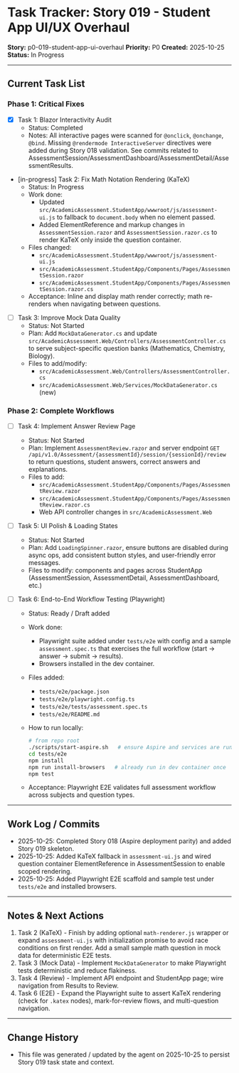 # Task Tracker: Story 019 - Student App UI/UX Overhaul

**Story:** p0-019-student-app-ui-overhaul
**Priority:** P0
**Created:** 2025-10-25
**Status:** In Progress

---

## Current Task List

### Phase 1: Critical Fixes

- [x] Task 1: Blazor Interactivity Audit
  - Status: Completed
  - Notes: All interactive pages were scanned for `@onclick`, `@onchange`, `@bind`. Missing `@rendermode InteractiveServer` directives were added during Story 018 validation. See commits related to AssessmentSession/AssessmentDashboard/AssessmentDetail/AssessmentResults.

- [in-progress] Task 2: Fix Math Notation Rendering (KaTeX)
  - Status: In Progress
  - Work done:
    - Updated `src/AcademicAssessment.StudentApp/wwwroot/js/assessment-ui.js` to fallback to `document.body` when no element passed.
    - Added ElementReference and markup changes in `AssessmentSession.razor` and `AssessmentSession.razor.cs` to render KaTeX only inside the question container.
  - Files changed:
    - `src/AcademicAssessment.StudentApp/wwwroot/js/assessment-ui.js`
    - `src/AcademicAssessment.StudentApp/Components/Pages/AssessmentSession.razor`
    - `src/AcademicAssessment.StudentApp/Components/Pages/AssessmentSession.razor.cs`
  - Acceptance: Inline and display math render correctly; math re-renders when navigating between questions.

- [ ] Task 3: Improve Mock Data Quality
  - Status: Not Started
  - Plan: Add `MockDataGenerator.cs` and update `src/AcademicAssessment.Web/Controllers/AssessmentController.cs` to serve subject-specific question banks (Mathematics, Chemistry, Biology).
  - Files to add/modify:
    - `src/AcademicAssessment.Web/Controllers/AssessmentController.cs`
    - `src/AcademicAssessment.Web/Services/MockDataGenerator.cs` (new)

### Phase 2: Complete Workflows

- [ ] Task 4: Implement Answer Review Page
  - Status: Not Started
  - Plan: Implement `AssessmentReview.razor` and server endpoint `GET /api/v1.0/Assessment/{assessmentId}/session/{sessionId}/review` to return questions, student answers, correct answers and explanations.
  - Files to add:
    - `src/AcademicAssessment.StudentApp/Components/Pages/AssessmentReview.razor`
    - `src/AcademicAssessment.StudentApp/Components/Pages/AssessmentReview.razor.cs`
    - Web API controller changes in `src/AcademicAssessment.Web`

- [ ] Task 5: UI Polish & Loading States
  - Status: Not Started
  - Plan: Add `LoadingSpinner.razor`, ensure buttons are disabled during async ops, add consistent button styles, and user-friendly error messages.
  - Files to modify: components and pages across StudentApp (AssessmentSession, AssessmentDetail, AssessmentDashboard, etc.)

- [ ] Task 6: End-to-End Workflow Testing (Playwright)
  - Status: Ready / Draft added
  - Work done:
    - Playwright suite added under `tests/e2e` with config and a sample `assessment.spec.ts` that exercises the full workflow (start → answer → submit → results).
    - Browsers installed in the dev container.
  - Files added:
    - `tests/e2e/package.json`
    - `tests/e2e/playwright.config.ts`
    - `tests/e2e/tests/assessment.spec.ts`
    - `tests/e2e/README.md`
  - How to run locally:

    ```bash
    # from repo root
    ./scripts/start-aspire.sh   # ensure Aspire and services are running
    cd tests/e2e
    npm install
    npm run install-browsers   # already run in dev container once
    npm test
    ```

  - Acceptance: Playwright E2E validates full assessment workflow across subjects and question types.

---

## Work Log / Commits

- 2025-10-25: Completed Story 018 (Aspire deployment parity) and added Story 019 skeleton.
- 2025-10-25: Added KaTeX fallback in `assessment-ui.js` and wired question container ElementReference in AssessmentSession to enable scoped rendering.
- 2025-10-25: Added Playwright E2E scaffold and sample test under `tests/e2e` and installed browsers.

---

## Notes & Next Actions

1. Task 2 (KaTeX) - Finish by adding optional `math-renderer.js` wrapper or expand `assessment-ui.js` with initialization promise to avoid race conditions on first render. Add a small sample math question in mock data for deterministic E2E tests.
2. Task 3 (Mock Data) - Implement `MockDataGenerator` to make Playwright tests deterministic and reduce flakiness.
3. Task 4 (Review) - Implement API endpoint and StudentApp page; wire navigation from Results to Review.
4. Task 6 (E2E) - Expand the Playwright suite to assert KaTeX rendering (check for `.katex` nodes), mark-for-review flows, and multi-question navigation.

---

## Change History

- This file was generated / updated by the agent on 2025-10-25 to persist Story 019 task state and context.
